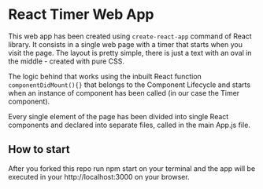 # React Timer Web App

This web app has been created using `create-react-app` command of React library. It consists in a single web page with a timer that starts when you visit the page. The layout is pretty simple, there is just a text with an oval in the middle - created with pure CSS.

The logic behind that works using the inbuilt React function `componentDidMount(){}` that belongs to the Component Lifecycle and starts when an instance of component has been called (in our case the Timer component).

Every single element of the page has been divided into single React components and declared into separate files, called in the main App.js file.

## How to start

After you forked this repo run npm start on your terminal and the app will be executed in your http://localhost:3000 on your browser.